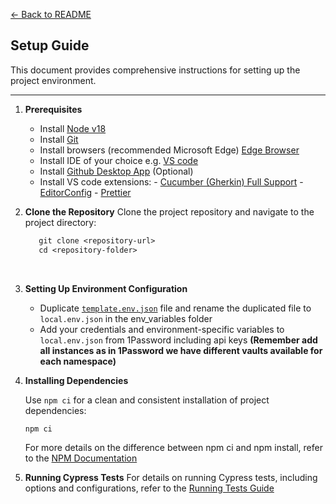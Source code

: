 [← Back to README](../README.md)

## Setup Guide

This document provides comprehensive instructions for setting up the project environment.

---

1. **Prerequisites**
   <br>

   - Install [Node v18](https://nodejs.org/dist/)
   - Install [Git](https://git-scm.com/downloads)
   - Install browsers (recommended Microsoft Edge) [Edge Browser](https://www.microsoft.com/de-de/edge/download?form=MA13FJ)
   - Install IDE of your choice e.g. [VS code](https://code.visualstudio.com/download)
   - Install [Github Desktop App](https://desktop.github.com/) (Optional)
   - Install VS code extensions: - [Cucumber (Gherkin) Full Support](https://marketplace.visualstudio.com/items?itemName=alexkrechik.cucumberautocomplete) - [EditorConfig](https://marketplace.visualstudio.com/items?itemName=EditorConfig.EditorConfig) - [Prettier](https://marketplace.visualstudio.com/items?itemName=esbenp.prettier-vscode)
     <br>

2. **Clone the Repository**
   Clone the project repository and navigate to the project directory:
   <br>

   ```txt
      git clone <repository-url>
      cd <repository-folder>
   ```

   <br>

3. **Setting Up Environment Configuration**
   <br>

   - Duplicate [`template.env.json`](env_variables/template.env.json) file and rename the duplicated file to `local.env.json` in the env_variables folder
   - Add your credentials and environment-specific variables to `local.env.json` from 1Password including api keys
     **(Remember add all instances as in 1Password we have different vaults available for each namespace)**
     <br>

4. **Installing Dependencies**

   Use `npm ci` for a clean and consistent installation of project dependencies:
   <br>

   ```txt
   npm ci
   ```

   For more details on the difference between npm ci and npm install, refer to the [NPM Documentation](https://docs.npmjs.com/cli/v10/commands/npm-ci)
   <br>

5. **Running Cypress Tests**
   For details on running Cypress tests, including options and configurations, refer to the [Running Tests Guide](running_tests_guide.md)
